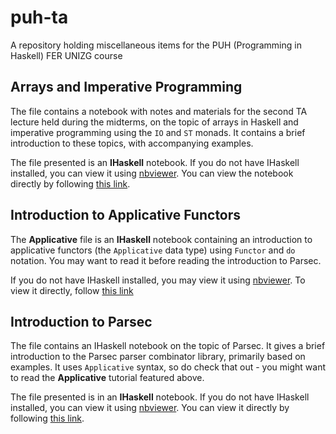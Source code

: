 puh-ta
======

A repository holding miscellaneous items for the PUH (Programming in Haskell) FER UNIZG course

## Arrays and Imperative Programming

The file contains a notebook with notes and materials for the second TA lecture held during the midterms, on the topic of arrays in Haskell and imperative programming using the `IO` and `ST` monads. It contains a brief introduction to these topics, with accompanying examples.

The file presented is an **IHaskell** notebook. If you do not have IHaskell installed, you can view it using [nbviewer](http://nbviewer.ipython.org "nbviewer"). You can view the notebook directly by following [this link](http://nbviewer.ipython.org/github/Tweety-FER/puh-ta/blob/master/ArraysAndImperative.ipynb).

## Introduction to Applicative Functors

The **Applicative** file is an **IHaskell** notebook containing an introduction to applicative functors (the `Applicative` data type) using `Functor` and `do` notation. You may want to read it before reading the introduction to Parsec.

If you do not have IHaskell installed, you may view it using [nbviewer](http://nbviewer.ipython.org "nbviewer"). To view it directly, follow [this link](http://nbviewer.ipython.org/github/Tweety-FER/puh-ta/blob/master/Applicative.ipynb)

## Introduction to Parsec

The file contains an IHaskell notebook on the topic of Parsec. It gives a brief introduction to the Parsec parser combinator library, primarily based on examples. It uses `Applicative` syntax, so do check that out - you might want to read the **Applicative** tutorial featured above.

The file presented is in an **IHaskell** notebook. If you do not have IHaskell installed, you can view it using [nbviewer](http://nbviewer.ipython.org "nbviewer"). You can view it directly by following [this link](http://nbviewer.ipython.org/github/Tweety-FER/puh-ta/blob/master/Parsec.ipynb). 
